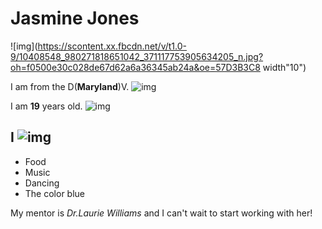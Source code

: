 # Jasmine Jones
![img](https://scontent.xx.fbcdn.net/v/t1.0-9/10408548_980271818651042_371117753905634205_n.jpg?oh=f0500e30c028de67d62a6a36345ab24a&oe=57D3B3C8 width"10")

I am from the D(**Maryland**)V. ![img](https://pixabay.com/static/uploads/photo/2015/08/16/05/20/maryland-890635_960_720.png)

I am **19** years old. ![img](https://upload.wikimedia.org/wikipedia/commons/thumb/5/5b/19_logo_new.svg/2000px-19_logo_new.svg.png)

## I ![img](https://pixabay.com/static/uploads/photo/2015/12/09/19/16/love-1085310_960_720.png)
* Food
* Music
* Dancing
* The color blue
 
My mentor is *Dr.Laurie Williams* and I can't wait to start working with her!
